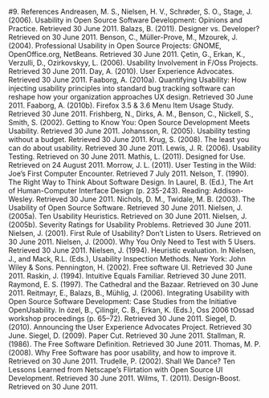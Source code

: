 #9. References
Andreasen, M. S., Nielsen, H. V., Schrøder, S. O., Stage, J. (2006). Usability in Open Source Software Development: Opinions and Practice. Retrieved 30 June 2011. 
Balazs, B. (2011). Designer vs. Developer? Retrieved on 30 June 2011. 
Benson, C., Müller-Prove, M., Mzourek, J. (2004). Professional Usability in Open Source Projects: GNOME, OpenOffice.org, NetBeans. Retrieved 30 June 2011. 
Çetin, G., Erkan, K., Verzulli, D., Ozirkovskyy, L. (2006). Usability Involvement in F/Oss Projects. Retrieved 30 June 2011. 
Day, A. (2010). User Experience Advocates. Retrieved 30 June 2011. 
Faaborg, A. (2010a). Quantifying Usability: How injecting usability principles into standard bug tracking software can reshape how your organization approaches UX design. Retrieved 30 June 2011. 
Faaborg, A. (2010b). Firefox 3.5 & 3.6 Menu Item Usage Study. Retrieved 30 June 2011. 
Frishberg, N., Dirks, A. M., Benson, C., Nickell, S., Smith, S. (2002). Getting to Know You: Open Source Development Meets Usability. Retrieved 30 June 2011. 
Johansson, R. (2005). Usability testing without a budget. Retrieved 30 June 2011. 
Krug, S. (2008). The least you can do about usability. Retrieved 30 June 2011. 
Lewis, J. R. (2006). Usability Testing. Retrieved on 30 June 2011. 
Mathis, L. (2011). Designed for Use. Retrieved on 24 August 2011. 
Morrow, J. L. (2011). User Testing in the Wild: Joe’s First Computer Encounter. Retrieved 7 July 2011. 
Nelson, T. (1990). The Right Way to Think About Software Design. In Laurel, B. (Ed.), The Art of Human-Computer Interface Design (p. 235-243). Reading: Addison-Wesley. Retrieved 30 June 2011. 
Nichols, D. M., Twidale, M. B. (2003). The Usability of Open Source Software. Retrieved 30 June 2011. 
Nielsen, J. (2005a). Ten Usability Heuristics. Retrieved on 30 June 2011. 
Nielsen, J. (2005b). Severity Ratings for Usability Problems. Retrieved 30 June 2011. 
Nielsen, J. (2001). First Rule of Usability? Don’t Listen to Users. Retrieved on 30 June 2011. 
Nielsen, J. (2000). Why You Only Need to Test with 5 Users. Retrieved 30 June 2011. 
Nielsen, J. (1994). Heuristic evaluation. In Nielsen, J., and Mack, R.L. (Eds.), Usability Inspection Methods. New York: John Wiley & Sons. 
Pennington, H. (2002). Free software UI. Retrieved 30 June 2011. 
Raskin, J. (1994). Intuitive Equals Familiar. Retrieved 30 June 2011. 
Raymond, E. S. (1997). The Cathedral and the Bazaar. Retrieved on 30 June 2011. 
Reitmayr, E., Balazs, B., Mühlig, J. (2006). Integrating Usability with Open Source Software Development: Case Studies from the Initiative OpenUsability. In özel, B., Çilingir, C. B., Erkan, K. (Eds.), Oss 2006 tOssad workshop proceedings (p. 65–72). Retrieved 30 June 2011. 
Siegel, D. (2010). Announcing the User Experience Advocates Project. Retrieved 30 June. 
Siegel, D. (2009). Paper Cut. Retrieved 30 June 2011. 
Stallman, R. (1986). The Free Software Definition. Retrieved 30 June 2011. 
Thomas, M. P. (2008). Why Free Software has poor usability, and how to improve it. Retrieved on 30 June 2011. 
Trudelle, P. (2002). Shall We Dance? Ten Lessons Learned from Netscape’s Flirtation with Open Source UI Development. Retrieved 30 June 2011. 
Wilms, T. (2011). Design-Boost. Retrieved on 30 June 2011. 

